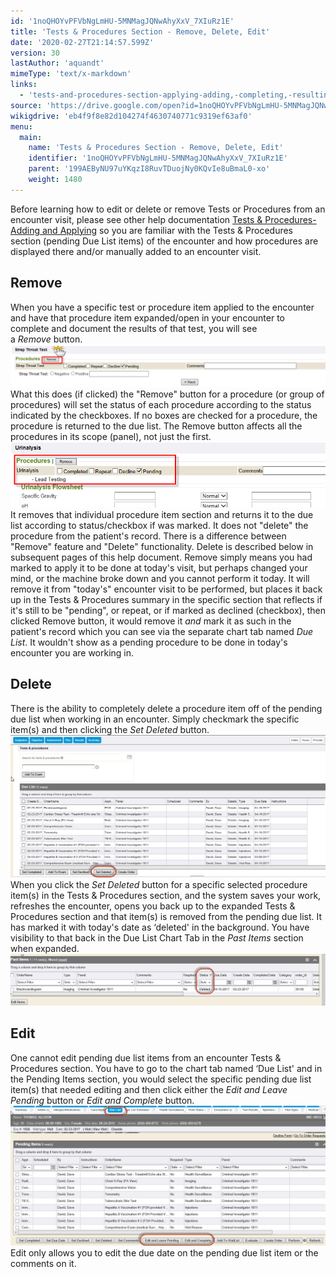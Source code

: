 ```yaml
---
id: '1noQHOYvPFVbNgLmHU-5MNMagJQNwAhyXxV_7XIuRz1E'
title: 'Tests & Procedures Section - Remove, Delete, Edit'
date: '2020-02-27T21:14:57.599Z'
version: 30
lastAuthor: 'aquandt'
mimeType: 'text/x-markdown'
links:
  - 'tests-and-procedures-section-applying-adding,-completing,-resulting.md'
source: 'https://drive.google.com/open?id=1noQHOYvPFVbNgLmHU-5MNMagJQNwAhyXxV_7XIuRz1E'
wikigdrive: 'eb4f9f8e82d104274f4630740771c9319ef63af0'
menu:
  main:
    name: 'Tests & Procedures Section - Remove, Delete, Edit'
    identifier: '1noQHOYvPFVbNgLmHU-5MNMagJQNwAhyXxV_7XIuRz1E'
    parent: '199AEByNU97uYKqzI8RuvTDuojNy0KQvIe8uBmaL0-xo'
    weight: 1480
---
```

Before learning how to edit or delete or remove Tests or Procedures from an encounter visit, please see other help documentation [Tests & Procedures-Adding and Applying](tests-and-procedures-section-applying-adding,-completing,-resulting.md) so you are familiar with the Tests & Procedures section (pending Due List items) of the encounter and how procedures are displayed there and/or manually added to an encounter visit.

## Remove

When you have a specific test or procedure item applied to the encounter and have that procedure item expanded/open in your encounter to complete and document the results of that test, you will see a *Remove* button.
![](tests-and-procedures-section-remove,-delete,-edit.assets/10000201000004690000009BE6B1ADC4688FA58B.png)
What this does (if clicked) the "Remove" button for a procedure (or group of procedures) will set the status of each procedure according to the status indicated by the checkboxes. If no boxes are checked for a procedure, the procedure is returned to the due list. The Remove button affects all the procedures in its scope (panel), not just the first.
![](tests-and-procedures-section-remove,-delete,-edit.assets/100002010000032E000000A9D4CBD14F2308F0B1.png)
It removes that individual procedure item section and returns it to the due list according to status/checkbox if was marked. It does not "delete" the procedure from the patient's record. There is a difference between "Remove" feature and "Delete" functionality. Delete is described below in subsequent pages of this help document. Remove simply means you had marked to apply it to be done at today's visit, but perhaps changed your mind, or the machine broke down and you cannot perform it today. It will remove it from "today's" encounter visit to be performed, but places it back up in the Tests & Procedures summary in the specific section that reflects if it's still to be "pending", or repeat, or if marked as declined (checkbox), then clicked Remove button, it would remove it *and* mark it as such in the patient's record which you can see via the separate chart tab named *Due List*. It wouldn't show as a pending procedure to be done in today's encounter you are working in.
![](tests-and-procedures-section-remove,-delete,-edit.assets/1000020100000001000000014C77D75F6DC67A52.png)

## Delete

There is the ability to completely delete a procedure item off of the pending due list when working in an encounter. Simply checkmark the specific item(s) and then clicking the *Set Deleted* button.
![](tests-and-procedures-section-remove,-delete,-edit.assets/100000000000047E00000209708A6715CB845BCC.png)
When you click the *Set Deleted* button for a specific selected procedure item(s) in the Tests & Procedures section, and the system saves your work, refreshes the encounter, opens you back up to the expanded Tests & Procedures section and that item(s) is removed from the pending due list. It has marked it with today's date as ‘deleted' in the background.
You have visibility to that back in the Due List Chart Tab in the *Past Items* section when expanded.
![](tests-and-procedures-section-remove,-delete,-edit.assets/1000000000000541000000DFACFDDAA27D814342.png)

## Edit

One cannot edit pending due list items from an encounter Tests & Procedures section. You have to go to the chart tab named ‘Due List' and in the Pending Items section, you would select the specific pending due list item(s) that needed editing and then click either the *Edit and Leave Pending* button or *Edit and Complete* button.
![](tests-and-procedures-section-remove,-delete,-edit.assets/100000000000052C0000024EC7C16025A707F422.png)
Edit only allows you to edit the due date on the pending due list item or the comments on it.
